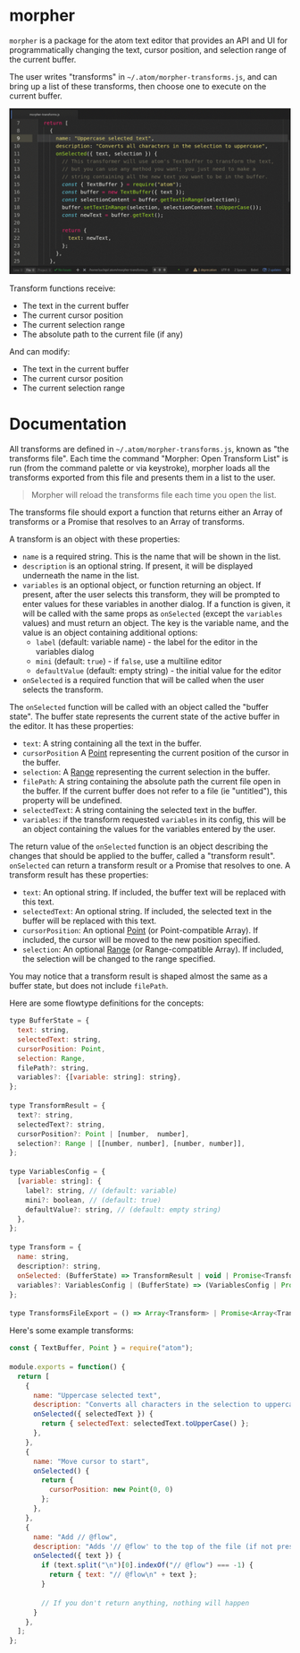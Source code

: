 # morpher

`morpher` is a package for the atom text editor that provides an API and UI for
programmatically changing the text, cursor position, and selection range of the
current buffer.

The user writes "transforms" in `~/.atom/morpher-transforms.js`, and can bring
up a list of these transforms, then choose one to execute on the current buffer.

![Usage example gif](example.gif)

Transform functions receive:
* The text in the current buffer
* The current cursor position
* The current selection range
* The absolute path to the current file (if any)

And can modify:
* The text in the current buffer
* The current cursor position
* The current selection range

# Documentation

All transforms are defined in `~/.atom/morpher-transforms.js`, known as "the
transforms file". Each time the command "Morpher: Open Transform List" is run
(from the command palette or via keystroke), morpher loads all the transforms
exported from this file and presents them in a list to the user.

> Morpher will reload the transforms file each time you open the list.

The transforms file should export a function that returns either an Array of
transforms or a Promise that resolves to an Array of transforms.

A transform is an object with these properties:
* `name` is a required string. This is the name that will be shown in the list.
* `description` is an optional string. If present, it will be displayed
  underneath the name in the list.
* `variables` is an optional object, or function returning an object.
  If present, after the user selects this transform, they will be prompted to
  enter values for these variables in another dialog.
  If a function is given, it will be called with the same props as `onSelected`
  (except the `variables` values) and must return an object.
  The key is the variable name, and the value is an object containing additional
  options:
  * `label` (default: variable name) - the label for the editor in the variables dialog
  * `mini` (default: `true`) - if `false`, use a multiline editor
  * `defaultValue` (default: empty string) - the initial value for the editor
* `onSelected` is a required function that will be called when the user selects
  the transform.

The `onSelected` function will be called with an object called the "buffer
state". The buffer state represents the current state of the active buffer in
the editor. It has these properties:
* `text`: A string containing all the text in the buffer.
* `cursorPosition` A [Point](https://atom.io/docs/api/latest/Point) representing
  the current position of the cursor in the buffer.
* `selection`: A [Range](https://atom.io/docs/api/latest/Range) representing the
  current selection in the buffer.
* `filePath`: A string containing the absolute path the current file open in the
  buffer. If the current buffer does not refer to a file (ie "untitled"), this
  property will be undefined.
* `selectedText`: A string containing the selected text in the buffer.
* `variables`: if the transform requested `variables` in its config, this will
  be an object containing the values for the variables entered by the user.

The return value of the `onSelected` function is an object describing the
changes that should be applied to the buffer, called a "transform result".
`onSelected` can return a transform result or a Promise that resolves to one.
A transform result has these properties:
* `text`: An optional string. If included, the buffer text will be replaced with
  this text.
* `selectedText`: An optional string. If included, the selected text in the
  buffer will be replaced with this text.
* `cursorPosition`: An optional [Point](https://atom.io/docs/api/latest/Point)
  (or Point-compatible Array). If included, the cursor will be moved to the new
  position specified.
* `selection`: An optional [Range](https://atom.io/docs/api/latest/Range) (or
  Range-compatible Array). If included, the selection will be changed to the
  range specified.

You may notice that a transform result is shaped almost the same as a buffer
state, but does not include `filePath`.

Here are some flowtype definitions for the concepts:
```js
type BufferState = {
  text: string,
  selectedText: string,
  cursorPosition: Point,
  selection: Range,
  filePath?: string,
  variables?: {[variable: string]: string},
};

type TransformResult = {
  text?: string,
  selectedText?: string,
  cursorPosition?: Point | [number,  number],
  selection?: Range | [[number, number], [number, number]],
};

type VariablesConfig = {
  [variable: string]: {
    label?: string, // (default: variable)
    mini?: boolean, // (default: true)
    defaultValue?: string, // (default: empty string)
  },
};

type Transform = {
  name: string,
  description?: string,
  onSelected: (BufferState) => TransformResult | void | Promise<TransformResult | void>,
  variables?: VariablesConfig | (BufferState) => (VariablesConfig | Promise<VariablesConfig>),
};

type TransformsFileExport = () => Array<Transform> | Promise<Array<Transform>>,
```

Here's some example transforms:
```js
const { TextBuffer, Point } = require("atom");

module.exports = function() {
  return [
    {
      name: "Uppercase selected text",
      description: "Converts all characters in the selection to uppercase",
      onSelected({ selectedText }) {
        return { selectedText: selectedText.toUpperCase() };
      },
    },
    {
      name: "Move cursor to start",
      onSelected() {
        return {
          cursorPosition: new Point(0, 0)
        };
      },
    },
    {
      name: "Add // @flow",
      description: "Adds '// @flow' to the top of the file (if not present)",
      onSelected({ text }) {
        if (text.split("\n")[0].indexOf("// @flow") === -1) {
          return { text: "// @flow\n" + text };
        }

        // If you don't return anything, nothing will happen
      }
    },
  ];
};
```
